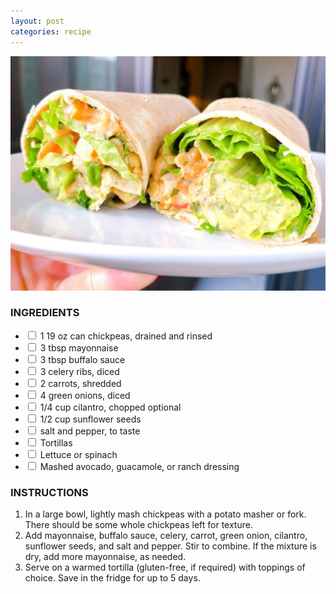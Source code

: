 ```yaml
---
layout: post
categories: recipe
---
```


![alt text](/media/2025-03-27-BUFFALO-CHICKPEA-SALAD-WRAPS.jpg "Title")
### INGREDIENTS
* <input type="checkbox" name="uchk"><label for="uchk"> 1 19 oz can chickpeas, drained and rinsed</label>
* <input type="checkbox" name="uchk"><label for="uchk"> 3 tbsp mayonnaise</label>
* <input type="checkbox" name="uchk"><label for="uchk"> 3 tbsp buffalo sauce</label>
* <input type="checkbox" name="uchk"><label for="uchk"> 3 celery ribs, diced</label>
* <input type="checkbox" name="uchk"><label for="uchk"> 2 carrots, shredded</label>
* <input type="checkbox" name="uchk"><label for="uchk"> 4 green onions, diced</label>
* <input type="checkbox" name="uchk"><label for="uchk"> 1/4 cup cilantro, chopped optional</label>
* <input type="checkbox" name="uchk"><label for="uchk"> 1/2 cup sunflower seeds</label>
* <input type="checkbox" name="uchk"><label for="uchk"> salt and pepper, to taste</label>
* <input type="checkbox" name="uchk"><label for="uchk"> Tortillas</label>
* <input type="checkbox" name="uchk"><label for="uchk"> Lettuce or spinach</label>
* <input type="checkbox" name="uchk"><label for="uchk"> Mashed avocado, guacamole, or ranch dressing</label>

### INSTRUCTIONS
1. In a large bowl, lightly mash chickpeas with a potato masher or fork. There should be some whole chickpeas left for texture.
2. Add mayonnaise, buffalo sauce, celery, carrot, green onion, cilantro, sunflower seeds, and salt and pepper. Stir to combine. If the mixture is dry, add more mayonnaise, as needed.
3. Serve on a warmed tortilla (gluten-free, if required) with toppings of choice. Save in the fridge for up to 5 days.
